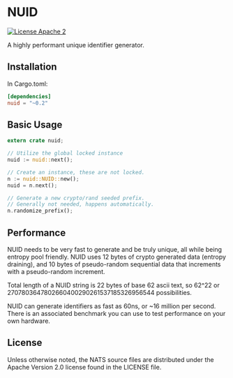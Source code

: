 # NUID

[![License Apache 2](https://img.shields.io/badge/License-Apache2-blue.svg)](https://www.apache.org/licenses/LICENSE-2.0)

A highly performant unique identifier generator.

## Installation

In Cargo.toml:

```toml
[dependencies]
nuid = "~0.2"
```

## Basic Usage

```rust
extern crate nuid;

// Utilize the global locked instance
nuid := nuid::next();

// Create an instance, these are not locked.
n := nuid::NUID::new();
nuid = n.next();

// Generate a new crypto/rand seeded prefix.
// Generally not needed, happens automatically.
n.randomize_prefix();
```

## Performance

NUID needs to be very fast to generate and be truly unique, all while being entropy pool friendly.
NUID uses 12 bytes of crypto generated data (entropy draining), and 10 bytes of pseudo-random
sequential data that increments with a pseudo-random increment.

Total length of a NUID string is 22 bytes of base 62 ascii text, so 62^22 or
2707803647802660400290261537185326956544 possibilities.

NUID can generate identifiers as fast as 60ns, or ~16 million per second. There is an associated
benchmark you can use to test performance on your own hardware.

## License

Unless otherwise noted, the NATS source files are distributed
under the Apache Version 2.0 license found in the LICENSE file.
